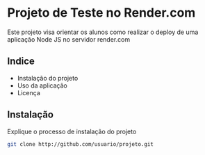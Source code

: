 # Projeto de Teste no Render.com

Este projeto visa orientar os alunos como realizar o deploy de
uma aplicação Node JS no servidor render.com

## Indice
 - Instalação do projeto
 - Uso da aplicação 
 - Licença

 ## Instalação
  Explique o processo de instalação do projeto

```bash
git clone http://github.com/usuario/projeto.git
```